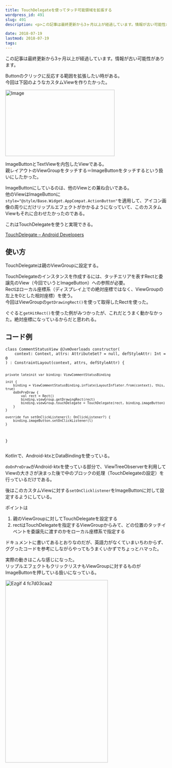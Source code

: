 ```yaml
---
title: TouchDelegateを使ってタッチ可能領域を拡張する
wordpress_id: 491
slug: 491
description: <p>この記事は最終更新から3ヶ月以上が経過しています。情報が古い可能性があります。Buttonのクリックに反応する範囲を拡張したい時がある。 今回は下図のようなカスタムViewを作りたかった。 ImageButtonとTex [&hellip;]</p>

date: 2018-07-19
lastmod: 2018-07-19
tags: 
---
```


<div id="wppda_alert">この記事は最終更新から3ヶ月以上が経過しています。情報が古い可能性があります。</div><p>Buttonのクリックに反応する範囲を拡張したい時がある。<br />
今回は下図のようなカスタムViewを作りたかった。</p>
<p><img src="https://android.gcreate.jp/wp-content/uploads/2018/07/9d36ae5e6c479a30c23256adcd5ddd19.png" alt="Image" title="サンプルイメージ.png" border="0" width="341" height="207" /></p>
<p>ImageButtonとTextViewを内包したViewである。<br />
親レイアウトのViewGroupをタッチする＝ImageButtonをタッチするという扱いにしたかった。</p>
<p>ImageButtonにしているのは、他のViewとの兼ね合いである。<br />
他のViewはImageButtonに<code>style="@style/Base.Widget.AppCompat.ActionButton"</code>を適用して、アイコン画像の周りにだけリップルエフェクトがかかるようになっていて、このカスタムViewもそれに合わせたかったのである。</p>
<p>これはTouchDelegateを使うと実現できる。</p>
<p><a href="https://developer.android.com/reference/android/view/TouchDelegate">TouchDelegate &#8211; Android Developers</a></p>
<h2>使い方</h2>
<p>TouchDelegateは親のViewGroupに設定する。</p>
<p>TouchDelegateのインスタンスを作成するには、タッチエリアを表すRectと委譲先のView（今回でいうとImageButton）への参照が必要。<br />
Rectはローカル座標系（ディスプレイ上での絶対座標ではなく、ViewGroupの左上を0とした相対座標）を使う。<br />
今回はViewGroupの<code>getDrawingRect()</code>を使って取得したRectを使った。</p>
<p>ぐぐると<code>getHitRect()</code>を使った例がみつかったが、これだとうまく動かなかった。絶対座標になっているからだと思われる。</p>
<h2>コード例</h2>
<pre><code>class CommentStatusView @JvmOverloads constructor(
    context: Context, attrs: AttributeSet? = null, defStyleAttr: Int = 0
) : ConstraintLayout(context, attrs, defStyleAttr) {

    private lateinit var binding: ViewCommentStatusBinding

    init {
        binding = ViewCommentStatusBinding.inflate(LayoutInflater.from(context), this, true)
        doOnPreDraw {
            val rect = Rect()
            binding.viewGroup.getDrawingRect(rect)
            binding.viewGroup.touchDelegate = TouchDelegate(rect, binding.imageButton)
        }
    }

    override fun setOnClickListener(l: OnClickListener?) {
        binding.imageButton.setOnClickListener(l)
    }

}
</code></pre>
<p>Kotlinで、Android-ktxとDataBindingを使っている。</p>
<p><code>doOnPreDraw</code>がAndroid-ktxを使っている部分で、ViewTreeObserverを利用してViewの大きさが決まった後で中のブロックの処理（TouchDelegateの設定）を行っているだけである。</p>
<p>後はこのカスタムViewに対する<code>setOnClicklistener</code>をImageButtonに対して設定するようにしている。</p>
<p>ポイントは</p>
<ol>
<li>親のViewGroupに対してTouchDelegateを設定する</li>
<li>rectはTouchDelegateを指定するViewGroupからみて、どの位置のタッチイベントを委譲先に渡すのかをローカル座標系で指定する</li>
</ol>
<p>ドキュメントに書いてあるとおりなのだが、英語力がなくていまいちわからず、ググったコードを参考にしながらやってもうまくいかずでちょっとハマった。</p>
<p>実際の動きはこんな感じになった。<br />
リップルエフェクトもクリックリスナもViewGroupに対するものがImageButtonを押している扱いになっている。</p>
<p><img src="https://android.gcreate.jp/wp-content/uploads/2018/07/ezgif-4-fc7d03caa2.gif" alt="Ezgif 4 fc7d03caa2" title="使用例" border="0" width="320" height="569" /></p>

  